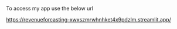 To access my app use the below url

https://revenueforcasting-xwxszmrwhnhket4x9pdzlm.streamlit.app/
